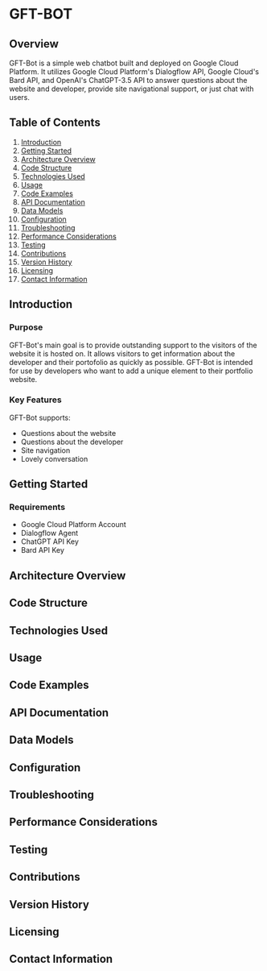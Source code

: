 # GFT-BOT

## Overview

GFT-Bot is a simple web chatbot built and deployed on Google Cloud Platform. It utilizes Google Cloud Platform's Dialogflow API, Google Cloud's Bard API, and OpenAI's ChatGPT-3.5 API to answer questions about the website and developer, provide site navigational support, or just chat with users.

<!--
## TODO

- [x] add doc temp
- [ ] comment toc, if app
- [ ] research dialogflow doc
- [ ] get chatgpt key
- [ ] get bard key
- [ ] setup gcp proj
- [ ] create df agent
- [ ] design intents
- [x] write intro
- [ ] write getting started
- [ ] research disc int
-->

## Table of Contents

   1. [Introduction](#introduction)
      <!--
      - Purpose
      - Scope
      - Audience
      -->
   1. [Getting Started](#getting-started)
      <!--
      - Prerequisites
      - Installation
      - Configuration
      -->
   1. [Architecture Overview](#architecture-overview)
      <!--
      - High-level architecture diagram
      - Explanation of major components/modules
      -->
   1. [Code Structure](#code-structure)
      <!--
      - Overview of directory/file structure
      - Description of significant files/modules
      -->
   1. [Technologies Used](#technologies-used)
      <!--
      - List of programming languages, frameworks, and libraries
      - Version numbers
      -->
   1. [Usage](#usage)
      <!--
      - How to run the application
      - Available commands or options
      -->
   1. [Code Examples](#code-examples)
      <!--
      - Illustrative examples of key functionalities
      - Code snippets with explanations
      -->
   1. [API Documentation](#api-documentation)
      <!--(if applicable)-->
      <!--
      - Endpoint details
      - Request and response format
      -->
   1. [Data Models](#data-models)
      <!--(if applicable)-->
      <!--
      - Explanation of data structures used
      - Database schema (if relevant)
      -->
   1. [Configuration](#configuration)
      <!--
      - Configurable parameters and their effects
      - Configuration file formats (if used)
      -->
   1. [Troubleshooting](#troubleshooting)
      <!--
      - Common issues and their solutions
      - Error codes and messages
      -->
   1. [Performance Considerations](#performance-considerations)
      <!--(if applicable)-->
      <!--
      - Performance tips and best practices
      -->
   1. [Testing](#testing)
      <!--
      - Overview of testing approach
      - Instructions to run tests
      -->
   1. [Contributions](#contributions)
      <!--
      - Guidelines for contributing to the project
      - Code style and standards
      -->
   1. [Version History](#version-history)
      <!--
      - Changelog
      - Major updates and improvements
      -->
   1. [Licensing](#licensing)
      <!--
      - Project license information
      -->
   1. [Contact Information](#contact-information)
      <!--
      - Maintainer or author contact details
      -->

## Introduction

<!--
Provide a brief introduction to the project, outlining its purpose, scope, and target audience. Mention the key features and benefits of the project.
-->

### Purpose

GFT-Bot's main goal is to provide outstanding support to the visitors of the website it is hosted on. It allows visitors to get information about the developer and their portofolio as quickly as possible. GFT-Bot is intended for use by developers who want to add a unique element to their portfolio website.

### Key Features

GFT-Bot supports:

- Questions about the website
- Questions about the developer
- Site navigation
- Lovely conversation

## Getting Started

<!--
This section should cover the steps required to set up and run the project locally. Include information on any dependencies or prerequisites needed, along with installation and configuration instructions.
-->

### Requirements

- Google Cloud Platform Account
- Dialogflow Agent
- ChatGPT API Key
- Bard API Key

## Architecture Overview

<!--
Present a high-level overview of the project's architecture. Include a diagram illustrating the major components and their interactions.
-->

## Code Structure

<!--
Explain the organization of the project's codebase. Describe the purpose and responsibilities of significant files or modules.
-->

## Technologies Used

<!--
List the programming languages, frameworks, libraries, and tools used in the project, along with their respective versions.
-->

## Usage

<!--
Provide instructions on how to use the application. Include details on available commands, options, and parameters.
-->

## Code Examples

<!--
Offer code snippets and examples to illustrate key functionalities or demonstrate usage.
-->

## API Documentation
<!--(if applicable)-->

<!--
If the project exposes an API, provide detailed documentation for each endpoint, including request and response formats.
-->

## Data Models
<!--(if applicable)-->

<!--
If the project involves databases or data models, describe the structure of the data and database schema.
-->

## Configuration

<!--
Explain any configuration options available to customize the project's behavior.
-->

## Troubleshooting

<!--
Address common issues that users may encounter and provide solutions to resolve them.
-->

## Performance Considerations
<!--(if applicable)-->

<!--
Highlight performance-related considerations and provide tips for optimizing the application.
-->

## Testing

<!--
Explain the approach to testing the project and provide instructions to run tests.
-->

## Contributions

<!--
Specify guidelines for contributing to the project, including coding standards and how to submit changes.
-->

## Version History

<!--
Keep track of major updates, improvements, and bug fixes in the version history or changelog.
-->

## Licensing

<!--
Specify the license under which the project is distributed.
-->

## Contact Information

<!--
Provide contact details for the maintainer or author of the project.
-->